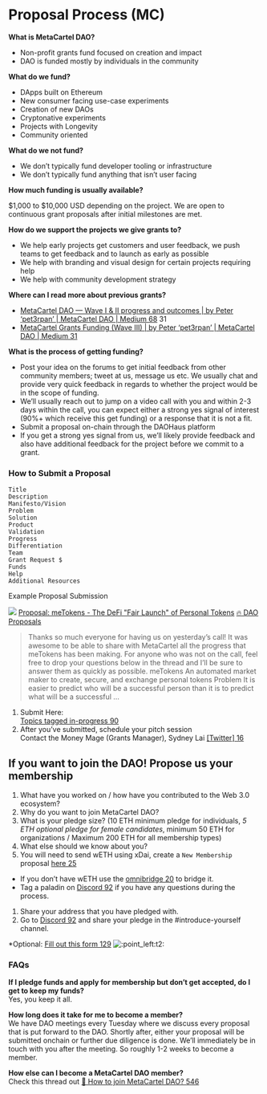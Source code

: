 # Proposal Process (MC)

**What is MetaCartel DAO?**

* Non-profit grants fund focused on creation and impact
* DAO is funded mostly by individuals in the community

**What do we fund?**

* DApps built on Ethereum
* New consumer facing use-case experiments
* Creation of new DAOs
* Cryptonative experiments
* Projects with Longevity
* Community oriented

**What do we not fund?**

* We don’t typically fund developer tooling or infrastructure
* We don’t typically fund anything that isn’t user facing

**How much funding is usually available?**

$1,000 to $10,000 USD depending on the project. We are open to continuous grant proposals after initial milestones are met.

**How do we support the projects we give grants to?**

* We help early projects get customers and user feedback, we push teams to get feedback and to launch as early as possible
* We help with branding and visual design for certain projects requiring help
* We help with community development strategy

**Where can I read more about previous grants?**

* [MetaCartel DAO — Wave I & II progress and outcomes | by Peter ‘pet3rpan’ | MetaCartel DAO | Medium 68](https://medium.com/metacartel/metacartel-dao-wave-i-ii-progress-and-outcomes-cohort-0-c0360a5da072) 31
* [MetaCartel Grants Funding (Wave III) | by Peter ‘pet3rpan’ | MetaCartel DAO | Medium 31](https://medium.com/metacartel/metacartel-cohort-1-6336cdca05db)

**What is the process of getting funding?**

* Post your idea on the forums to get initial feedback from other community members; tweet at us, message us etc. We usually chat and provide very quick feedback in regards to whether the project would be in the scope of funding.
* We’ll usually reach out to jump on a video call with you and within 2-3 days within the call, you can expect either a strong yes signal of interest (90%+ which receive this get funding) or a response that it is not a fit.
* Submit a proposal on-chain through the DAOHaus platform
* If you get a strong yes signal from us, we’ll likely provide feedback and also have additional feedback for the project before we commit to a grant.

### How to Submit a Proposal

```
Title
Description
Manifesto/Vision
Problem
Solution
Product
Validation
Progress
Differentiation
Team
Grant Request $
Funds
Help
Additional Resources
```



Example Proposal Submission

![](https://forum.metacartel.org/user\_avatar/forum.metacartel.org/cbobrobison/40/304\_2.png) [Proposal: meTokens - The DeFi "Fair Launch" of Personal Tokens](https://forum.metacartel.org/t/proposal-metokens-the-defi-fair-launch-of-personal-tokens/956) [🔥 DAO Proposals](https://forum.metacartel.org/c/dao/7)

> Thanks so much everyone for having us on yesterday’s call! It was awesome to be able to share with MetaCartel all the progress that meTokens has been making. For anyone who was not on the call, feel free to drop your questions below in the thread and I’ll be sure to answer them as quickly as possible. meTokens An automated market maker to create, secure, and exchange personal tokens Problem It is easier to predict who will be a successful person than it is to predict what will be a successful …

1. Submit Here:\
   [Topics tagged in-progress 90](https://forum.metacartel.org/tag/in-progress)
2. After you’ve submitted, schedule your pitch session\
   Contact the Money Mage (Grants Manager), Sydney Lai [\[Twitter\] 16](https://twitter.com/sydneylai)

## If you want to join the DAO! Propose us your membership&#x20;

1. What have you worked on / how have you contributed to the Web 3.0 ecosystem?
2. Why do you want to join MetaCartel DAO?
3. What is your pledge size? (10 ETH minimum pledge for individuals, _5 ETH optional pledge for female candidates_, minimum 50 ETH for organizations / Maximum 200 ETH for all membership types)
4. What else should we know about you?
5. You will need to send wETH using xDai, create a `New Membership` proposal [here 25](https://app.daohaus.club/dao/0x64/0xb152b115c94275b54a3f0b08c1aa1d21f32a659a/proposals/)&#x20;

* If you don’t have wETH use the [omnibridge 20](https://omni.xdaichain.com/bridge) to bridge it.
* Tag a paladin on [Discord 92](https://discord.gg/c4HqXp9JnV) if you have any questions during the process.

1. Share your address that you have pledged with.
2. Go to [Discord 92](https://discord.gg/c4HqXp9JnV) and share your pledge in the #introduce-yourself channel.

\*Optional: [Fill out this form 129](https://bit.ly/MetaCartelForm) ![:point\_left:t2:](https://forum.metacartel.org/images/emoji/twitter/point\_left/2.png?v=9)

### FAQs

**If I pledge funds and apply for membership but don’t get accepted, do I get to keep my funds?**\
Yes, you keep it all.

**How long does it take for me to become a member?**\
We have DAO meetings every Tuesday where we discuss every proposal that is put forward to the DAO. Shortly after, either your proposal will be submitted onchain or further due diligence is done. We’ll immediately be in touch with you after the meeting. So roughly 1-2 weeks to become a member.

**How else can I become a MetaCartel DAO member?**\
Check this thread out [🌴 How to join MetaCartel DAO? 546](https://forum.metacartel.org/t/how-to-join-metacartel-dao/467)

